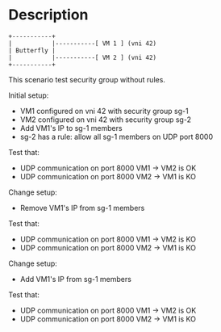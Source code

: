 # Description

```
+-----------+
|           |-----------[ VM 1 ] (vni 42)
| Butterfly |
|           |-----------[ VM 2 ] (vni 42)
+-----------+

```

This scenario test security group without rules.

Initial setup:
- VM1 configured on vni 42 with security group sg-1
- VM2 configured on vni 42 with security group sg-2
- Add VM1's IP to sg-1 members
- sg-2 has a rule: allow all sg-1 members on UDP port 8000

Test that:
- UDP communication on port 8000 VM1 -> VM2 is OK
- UDP communication on port 8000 VM2 -> VM1 is KO

Change setup:
- Remove VM1's IP from sg-1 members

Test that:
- UDP communication on port 8000 VM1 -> VM2 is KO
- UDP communication on port 8000 VM2 -> VM1 is KO

Change setup:
- Add VM1's IP from sg-1 members

Test that:
- UDP communication on port 8000 VM1 -> VM2 is OK
- UDP communication on port 8000 VM2 -> VM1 is KO
